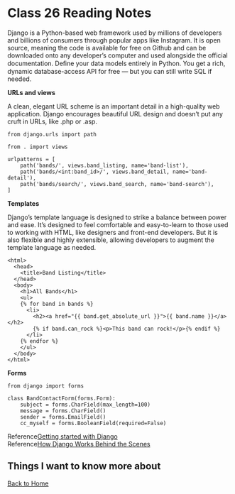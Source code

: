 # Class 26 Reading Notes

Django is a Python-based web framework used by millions of developers and billions of consumers through popular apps like Instagram. It is open source, meaning the code is available for free on Github and can be downloaded onto any developer’s computer and used alongside the official documentation. Deﬁne your data models entirely in Python. You get a rich, dynamic database-access API for free — but you can still write SQL if needed.  

**URLs and views**  

A clean, elegant URL scheme is an important detail in a high-quality web application. Django encourages beautiful URL design and doesn’t put any cruft in URLs, like .php or .asp.  

```
from django.urls import path

from . import views

urlpatterns = [
    path('bands/', views.band_listing, name='band-list'),
    path('bands/<int:band_id>/', views.band_detail, name='band-detail'),
    path('bands/search/', views.band_search, name='band-search'),
]
```

**Templates**  

Django’s template language is designed to strike a balance between power and ease. It’s designed to feel comfortable and easy-to-learn to those used to working with HTML, like designers and front-end developers. But it is also flexible and highly extensible, allowing developers to augment the template language as needed.

```
<html>
  <head>
    <title>Band Listing</title>
  </head>
  <body>
    <h1>All Bands</h1>
    <ul>
    {% for band in bands %}
      <li>
        <h2><a href="{{ band.get_absolute_url }}">{{ band.name }}</a></h2>
        {% if band.can_rock %}<p>This band can rock!</p>{% endif %}
      </li>
    {% endfor %}
    </ul>
  </body>
</html>
```

**Forms**  

```
from django import forms

class BandContactForm(forms.Form):
    subject = forms.CharField(max_length=100)
    message = forms.CharField()
    sender = forms.EmailField()
    cc_myself = forms.BooleanField(required=False)
```

Reference[Getting started with Django](https://www.djangoproject.com/start/)  
Reference[How Django Works Behind the Scenes](https://wsvincent.com/how-django-works-behind-the-scenes/)  

## Things I want to know more about



[Back to Home](../../README.md)
